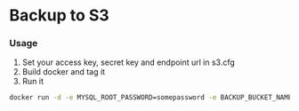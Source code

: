 # Backup to S3
### Usage
1. Set your access key, secret key and endpoint url in s3.cfg
2. Build docker and tag it
3. Run it
```bash
docker run -d -e MYSQL_ROOT_PASSWORD=somepassword -e BACKUP_BUCKET_NAME=bucketname <image_name>:<tag>
```
